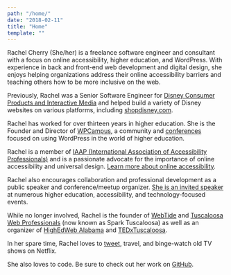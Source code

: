 ```yaml
---
path: "/home/"
date: "2018-02-11"
title: "Home"
template: ""
---
```

Rachel Cherry (She/her) is a freelance software engineer and consultant with a focus on online accessibility, higher education, and WordPress. With experience in back and front-end web development and digital design, she enjoys helping organizations address their online accessibility barriers and teaching others how to be more inclusive on the web.

Previously, Rachel was a Senior Software Engineer for [Disney Consumer Products and Interactive Media](http://www.disneyinteractive.com/) and helped build a variety of Disney websites on various platforms, including [shopdisney.com](https://www.shopdisney.com/).

Rachel has worked for over thirteen years in higher education. She is the Founder and Director of [WPCampus](https://www.wpcampus.org/), a community and [conferences](https://www.wpcampus.org/conferences/ "Learn more about WPCampus conferences") focused on using WordPress in the world of higher education.

Rachel is a member of [IAAP (International Association of Accessibility Professionals)](https://www.accessibilityassociation.org/) and is a passionate advocate for the importance of online accessibility and universal design. [Learn more about online accessibility](/accessibility/).

Rachel also encourages collaboration and professional development as a public speaker and conference/meetup organizer. [She is an invited speaker](/speaking/) at numerous higher education, accessibility, and technology-focused events.

While no longer involved, Rachel is the founder of [WebTide](https://webtide.ua.edu/) and [Tuscaloosa Web Professionals](http://www.meetup.com/Tuscaloosa-Web-Professionals/) (now known as Spark Tuscaloosa) as well as an organizer of [HighEdWeb Alabama](http://al15.highedweb.org/) and [TEDxTuscaloosa](http://tedxtuscaloosa.com/).

In her spare time, Rachel loves to [tweet](https://twitter.com/bamadesigner "Follow Rachel on Twitter"), travel, and binge-watch old TV shows on Netflix.

She also loves to code. Be sure to check out her work on [GitHub](https://github.com/bamadesigner).